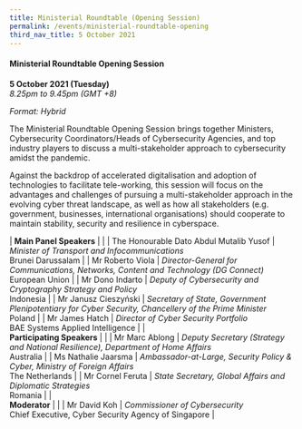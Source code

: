 ```yaml
---
title: Ministerial Roundtable (Opening Session)
permalink: /events/ministerial-roundtable-opening
third_nav_title: 5 October 2021
---
```

#### **Ministerial Roundtable Opening Session**

**5 October 2021 (Tuesday)**  
*8.25pm to 9.45pm (GMT +8)*

*Format: Hybrid*

The Ministerial Roundtable Opening Session brings together Ministers, Cybersecurity Coordinators/Heads of Cybersecurity Agencies, and top industry players to discuss a multi-stakeholder approach to cybersecurity amidst the pandemic.

Against the backdrop of accelerated digitalisation and adoption of technologies to facilitate tele-working, this session will focus on the advantages and challenges of pursuing a multi-stakeholder approach in the evolving cyber threat landscape, as well as how all stakeholders (e.g. government, businesses, international organisations) should cooperate to maintain stability, security and resilience in cyberspace.

| **Main Panel Speakers**       |                                                                                                      |
| The Honourable Dato Abdul Mutalib Yusof  | *Minister of Transport and Infocommunications*<br>Brunei Darussalam                                                         |
| Mr Roberto Viola          | *Director-General for Communications, Networks, Content and Technology (DG Connect)*<br>European Union                   |
| Mr Dono Indarto | *Deputy of Cybersecurity and Cryptography Strategy and Policy*<br>Indonesia                       |
| Mr Janusz Cieszyński      | *Secretary of State, Government Plenipotentiary for Cyber Security, Chancellery of the Prime Minister*<br>Poland |
| Mr James Hatch       | *Director of Cyber Security Portfolio*<br>BAE Systems Applied Intelligence                                                                                    |
| <br> **Participating Speakers**    |                                                                                                      |
| Mr Marc Ablong            | *Deputy Secretary (Strategy and National Resilience), Department of Home Affairs*<br>Australia               |
| Ms Nathalie Jaarsma       | *Ambassador-at-Large, Security Policy & Cyber, Ministry of Foreign Affairs*<br>The Netherlands                            |
| Mr Cornel Feruta          | *State Secretary, Global Affairs and Diplomatic Strategies*<br>Romania                                         |
| <br> **Moderator**          |                                                              |
| Mr David Koh  | *Commissioner of Cybersecurity*<br>Chief Executive, Cyber Security Agency of Singapore                  |